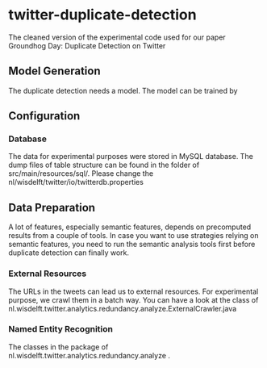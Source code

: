 twitter-duplicate-detection
===========================

The cleaned version of the experimental code used for our paper Groundhog Day: Duplicate Detection on Twitter

## Model Generation
The duplicate detection needs a model. The model can be trained by 

## Configuration
### Database
The data for experimental purposes were stored in MySQL database. The dump files of table structure can be found in the folder of src/main/resources/sql/.
Please change the nl/wisdelft/twitter/io/twitterdb.properties

## Data Preparation
A lot of features, especially semantic features, depends on precomputed results from a couple of tools. In case you want to use strategies relying on semantic features, you need to run the semantic analysis tools first before duplicate detection can finally work.

### External Resources
The URLs in the tweets can lead us to external resources. For experimental purpose, we crawl them in a batch way. You can have a look at the class of nl.wisdelft.twitter.analytics.redundancy.analyze.ExternalCrawler.java

### Named Entity Recognition
The classes in the package of nl.wisdelft.twitter.analytics.redundancy.analyze .
